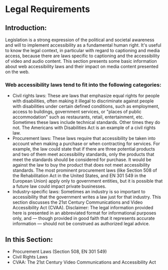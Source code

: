 # Legal Requirements

## Introduction:

Legislation is a strong expression of the political and societal awareness and will to implement accessibility as a fundamental human right. It's useful to know the legal context, in particular with regard to captioning and media access, because there are laws specific to captioning and the accessibility of video and audio content. This section presents some basic information about web accessibility laws and their impact on media content presented on the web.

### Web accessibility laws tend to fit into the following categories:

- Civil rights laws: These are laws that emphasize equal rights for people with disabilities, often making it illegal to discriminate against people with disabilities under certain defined conditions, such as employment, access to buildings, government services, or "places of public accommodation" such as restaurants, retail, entertainment, etc. Sometimes these laws include technical standards. Other times they do not. The Americans with Disabilities Act is an example of a civil rights law.
- Procurement laws: These laws require that accessibility be taken into account when making a purchase or when contracting for services. For example, the law could state that if there are three potential products and two of them meet accessibility standards, only the products that meet the standards should be considered for purchase. It would be against the law to buy the product that does not meet accessibility standards. The most prominent procurement laws (like Section 508 of the Rehabilitation Act in the United States, and EN 301 549 in the European Union) apply only to government entities, but it is possible that a future law could impact private businesses.
- Industry-specific laws: Sometimes an industry is so important to accessibility that the government writes a law just for that industry. This section discusses the 21st Century Communications and Video Accessibility Act (CVAA).
Disclaimer: The legal information provided here is presented in an abbreviated format for informational purposes only, and — though provided in good faith that it represents accurate information — should not be construed as authorized legal advice.

## In this Section:

- Procurement Laws (Section 508, EN 301 549)
- Civil Rights Laws
- CVAA: The 21st Century Video Communications and Accessibility Act
